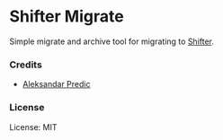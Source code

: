 # Shifter Migrate
Simple migrate and archive tool for migrating to [Shifter](https://getshifter.io).

### Credits

- [Aleksandar Predic](https://github.com/AleksandarPredic)

### License
License: MIT
